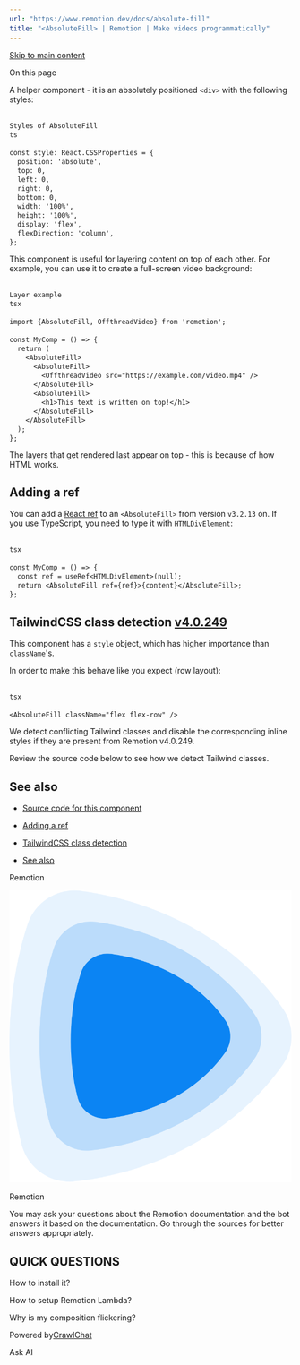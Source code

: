 ```yaml
---
url: "https://www.remotion.dev/docs/absolute-fill"
title: "<AbsoluteFill> | Remotion | Make videos programmatically"
---
```


[Skip to main content](https://www.remotion.dev/docs/absolute-fill#__docusaurus_skipToContent_fallback)

On this page

A helper component - it is an absolutely positioned `<div>` with the following styles:

```

Styles of AbsoluteFill
ts

const style: React.CSSProperties = {
  position: 'absolute',
  top: 0,
  left: 0,
  right: 0,
  bottom: 0,
  width: '100%',
  height: '100%',
  display: 'flex',
  flexDirection: 'column',
};
```

This component is useful for layering content on top of each other. For example, you can use it to create a full-screen video background:

```

Layer example
tsx

import {AbsoluteFill, OffthreadVideo} from 'remotion';

const MyComp = () => {
  return (
    <AbsoluteFill>
      <AbsoluteFill>
        <OffthreadVideo src="https://example.com/video.mp4" />
      </AbsoluteFill>
      <AbsoluteFill>
        <h1>This text is written on top!</h1>
      </AbsoluteFill>
    </AbsoluteFill>
  );
};
```

The layers that get rendered last appear on top - this is because of how HTML works.

## Adding a ref [​](https://www.remotion.dev/docs/absolute-fill\#adding-a-ref "Direct link to Adding a ref")

You can add a [React ref](https://react.dev/learn/manipulating-the-dom-with-refs) to an `<AbsoluteFill>` from version `v3.2.13` on. If you use TypeScript, you need to type it with `HTMLDivElement`:

```

tsx

const MyComp = () => {
  const ref = useRef<HTMLDivElement>(null);
  return <AbsoluteFill ref={ref}>{content}</AbsoluteFill>;
};
```

## TailwindCSS class detection [v4.0.249](https://github.com/remotion-dev/remotion/releases/v4.0.249) [​](https://www.remotion.dev/docs/absolute-fill\#tailwindcss-class-detection "Direct link to tailwindcss-class-detection")

This component has a `style` object, which has higher importance than `className`'s.

In order to make this behave like you expect (row layout):

```

tsx

<AbsoluteFill className="flex flex-row" />
```

We detect conflicting Tailwind classes and disable the corresponding inline styles if they are present from Remotion v4.0.249.

Review the source code below to see how we detect Tailwind classes.

## See also [​](https://www.remotion.dev/docs/absolute-fill\#see-also "Direct link to See also")

- [Source code for this component](https://github.com/remotion-dev/remotion/blob/main/packages/core/src/AbsoluteFill.tsx)

- [Adding a ref](https://www.remotion.dev/docs/absolute-fill#adding-a-ref)
- [TailwindCSS class detection](https://www.remotion.dev/docs/absolute-fill#tailwindcss-class-detection)
- [See also](https://www.remotion.dev/docs/absolute-fill#see-also)

Remotion

![Logo](https://raw.githubusercontent.com/remotion-dev/brand/refs/heads/main/logo.svg)

Remotion

You may ask your questions about the Remotion documentation and the bot answers it based on the documentation. Go through the sources for better answers appropriately.

## QUICK QUESTIONS

How to install it?

How to setup Remotion Lambda?

Why is my composition flickering?

Powered by[CrawlChat](https://crawlchat.app/?ref=powered-by-remotion)

Ask AI